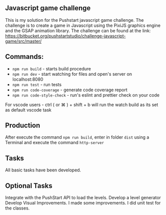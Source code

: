 ## Javascript game challenge 
This is my solution for the Pushstart javascript game challenge. The challenge is to create a game in Javascript using the PixiJS graphics engine and the GSAP animation library. The challenge can be found at the link: https://bitbucket.org/pushstartstudio/challenge-javascript-game/src/master/

## Commands:

-   `npm run build` - starts build procedure
-   `npm run dev` - start watching for files and open's server on localhost:8080
-   `npm run test` - run tests
-   `npm run code-coverage` - generate code coverage report
-   `npm run code-style-check` - run's eslint and prettier check on your code

For vscode users - ctrl ( or ⌘ ) + shift + b will run the watch build as its set as default vscode task

## Production

After execute the command `npm run build`, enter in folder `dist` using a Terminal and execute the command `http-server`

## Tasks
All basic tasks have been developed. 

## Optional Tasks
Integrate with the PushStart API to load the levels. 
Develop a level generator 
Develop Visual Improvements. I made some improvements. 
I did unit test for the classes. 
